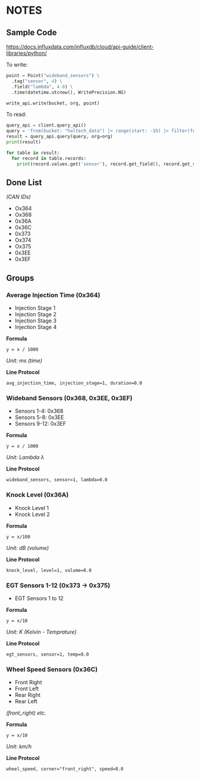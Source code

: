 # NOTES

## Sample Code

https://docs.influxdata.com/influxdb/cloud/api-guide/client-libraries/python/

To write:
```python
point = Point("wideband_sensors") \
  .tag("sensor", 4) \
  .field("lambda", 4.0) \
  .time(datetime.utcnow(), WritePrecision.NS)

write_api.write(bucket, org, point)
```

To read:
```python
query_api = client.query_api()
query = 'from(bucket: "haltech_data") |> range(start: -1h) |> filter(fn: (r) => r["_measurement"] == "wideband_sensors") |> filter(fn: (r) => r["sensor"] == "1")'
result = query_api.query(query, org=org)
print(result)

for table in result:
  for record in table.records:
    print(record.values.get('sensor'), record.get_field(), record.get_value())
```

## Done List
*(CAN IDs)*

- Ox364
- Ox368
- 0x36A
- 0x36C
- 0x373
- Ox374
- Ox375
- 0x3EE
- 0x3EF

## Groups

### Average Injection Time (0x364)

- Injection Stage 1
- Injection Stage 2
- Injection Stage 3
- Injection Stage 4

**Formula**
```
y = x / 1000
``` 
*Unit: ms (time)*

**Line Protocol**
```
avg_injection_time, injection_stage=1, duration=0.0
```

###  Wideband Sensors (0x368, 0x3EE, 0x3EF)

- Sensors 1-4: 0x368
- Sensors 5-8: 0x3EE
- Sensors 9-12: 0x3EF

**Formula**
```
y = x / 1000
``` 
*Unit: Lambda λ*

**Line Protocol**
```
wideband_sensors, sensor=1, lambda=0.0
```

###  Knock Level (0x36A)

- Knock Level 1
- Knock Level 2

**Formula**
```
y = x/100
``` 
*Unit: dB (volume)*

**Line Protocol**
```
knock_level, level=1, volume=0.0
```

### EGT Sensors 1-12 (0x373 -> 0x375)

- EGT Sensors 1 to 12

**Formula**
```
y = x/10
```
*Unit: K (Kelvin - Temprature)*

**Line Protocol**
```
egt_sensors, sensor=1, temp=0.0
```

### Wheel Speed Sensors (0x36C)

- Front Right
- Front Left
- Rear Right
- Rear Left

*(front_right) etc.*

**Formula**
```
y = x/10
```

*Unit: km/h*

**Line Protocol**
```
wheel_speed, corner="front_right", speed=0.0
```